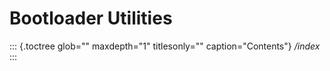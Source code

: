 Bootloader Utilities
====================

::: {.toctree glob="" maxdepth="1" titlesonly="" caption="Contents"}
*/index*
:::
